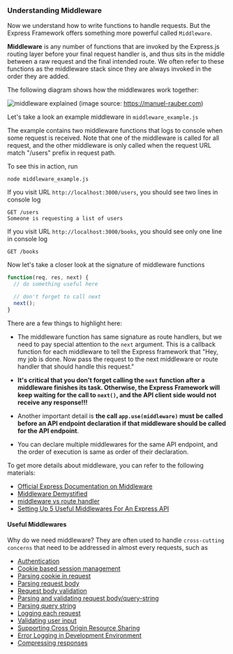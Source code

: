 ### Understanding Middleware

Now we understand how to write functions to handle requests. But the Express Framework offers something more powerful called `Middleware`.

**Middleware** is any number of functions that are invoked by the Express.js routing layer before your final request handler is, and thus sits in the middle between a raw request and the final intended route. We often refer to these functions as the middleware stack since they are always invoked in the order they are added.

The following diagram shows how the middlewares work together:

![middleware explained](https://manuel-rauber.com/content/images/2016/03/Middleware-1.png)
(image source: https://manuel-rauber.com)

Let's take a look an example middleware in `middleware_example.js`

The example contains two middleware functions that logs to console when some request is received. Note that one of the middleware is called for all request, and the other middleware is only called when the request URL match "/users" prefix in request path.

To see this in action, run
```
node middleware_example.js
```

If you visit URL `http://localhost:3000/users`, you should see two lines in console log

```
GET /users
Someone is requesting a list of users
```

If you visit URL `http://localhost:3000/books`, you should see only one line in console log

```
GET /books
```

Now let's take a closer look at the signature of middleware functions

```javascript
function(req, res, next) {
  // do something useful here

  // don't forget to call next
  next();
}
```

There are a few things to highlight here:
- The middleware function has same signature as route handlers, but we need to pay special attention to the `next` argument. This is a callback function for each middleware to tell the Express framework that "Hey, my job is done. Now pass the request to the next middleware or route handler that should handle this request."

- **It's critical that you don't forget calling the `next` function after a middleware finishes its task. Otherwise, the Express Framework will keep waiting for the call to `next()`, and the API client side would not receive any response!!!**

- Another important detail is **the call `app.use(middleware)` must be called before an API endpoint declaration if that middleware should be called for the API endpoint**. 

- You can declare multiple middlewares for the same API endpoint, and the order of execution is same as order of their declaration.

To get more details about middleware, you can refer to the following materials:
- [Official Express Documentation on Middleware](https://expressjs.com/en/guide/using-middleware.html)
- [Middleware Demystified](https://www.safaribooksonline.com/blog/2014/03/10/express-js-middleware-demystified/)
- [middleware vs route handler](http://qnimate.com/express-js-middleware-tutorial/)
- [Setting Up 5 Useful Middlewares For An Express API](https://blog.jscrambler.com/setting-up-5-useful-middlewares-for-an-express-api/)

#### Useful Middlewares

Why do we need middleware? They are often used to handle `cross-cutting concerns` that need to be addressed in almost every requests, such as

- [Authentication](http://www.passportjs.org/)
- [Cookie based session management](https://github.com/expressjs/session)
- [Parsing cookie in request](https://github.com/expressjs/cookie-parser)
- [Parsing request body](https://github.com/expressjs/body-parser)
- [Request body validation](https://github.com/diegohaz/bodymen)
- [Parsing and validating request body/query-string](https://github.com/diegohaz/schm/tree/master/packages/schm-express)
- [Parsing query string](https://github.com/diegohaz/querymen)
- [Logging each request](https://github.com/expressjs/morgan)
- [Validating user input](https://github.com/ctavan/express-validator)
- [Supporting Cross Origin Resource Sharing](https://github.com/expressjs/cors)
- [Error Logging in Development Environment](https://github.com/expressjs/errorhandler)
- [Compressing responses](https://github.com/expressjs/compression)
